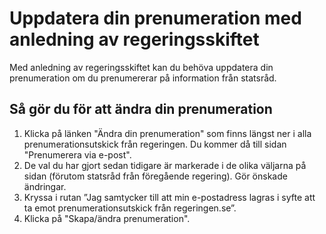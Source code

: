 # Uppdatera din prenumeration med anledning av regeringsskiftet

Med anledning av regeringsskiftet kan du behöva uppdatera din prenumeration om du prenumererar på information från statsråd.


## Så gör du för att ändra din prenumeration

1. Klicka på länken "Ändra din prenumeration" som finns längst ner i alla prenumerationsutskick från regeringen. Du kommer då till sidan "Prenumerera via e\-post".
2. De val du har gjort sedan tidigare är markerade i de olika väljarna på sidan (förutom statsråd från föregående regering). Gör önskade ändringar.
3. Kryssa i rutan ”Jag samtycker till att min e\-postadress lagras i syfte att ta emot prenumerationsutskick från regeringen.se”.
4. Klicka på "Skapa/ändra prenumeration".
